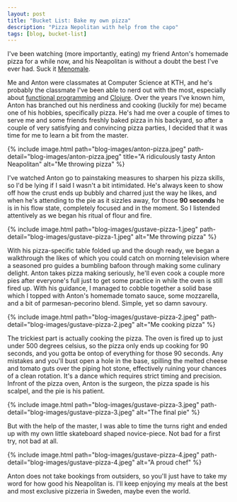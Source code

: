 ```yaml
---
layout: post
title: "Bucket List: Bake my own pizza"
description: "Pizza Nepolitan with help from the capo"
tags: [blog, bucket-list]
---
```


I've been watching (more importantly, eating) my friend Anton's homemade pizza for a while now, and his Neapolitan is without a doubt the best I've ever had. Suck it [Menomale](http://www.menomale.se). 

Me and Anton were classmates at Computer Science at KTH, and he's probably the classmate I've been able to nerd out with the most, especially about [functional programming](http://learnyouahaskell.com) and [Clojure](https://clojure.org). Over the years I've known him, Anton has branched out his nerdiness and cooking (luckily for me) became one of his hobbies, specifically pizza. He's had me over a couple of times to serve me and some friends freshly baked pizza in his backyard, so after a couple of very satisfying and convincing pizza parties, I decided that it was time for me to learn a bit from the master. 

{% include image.html 
    path="blog-images/anton-pizza.jpeg" 
    path-detail="blog-images/anton-pizza.jpeg" 
    title="A ridiculously tasty Anton Neapolitan"
    alt="Me throwing pizza" %}

I've watched Anton go to painstaking measures to sharpen his pizza skills, so I'd be lying if I said I wasn't a bit intimidated. He's always keen to show off how the crust ends up bubbly and charred just the way he likes, and when he's attending to the pie as it sizzles away, for those **90 seconds** he is in his flow state, completely focused and in the moment. So I listended attentively as we began his ritual of flour and fire. 

{% include image.html 
    path="blog-images/gustave-pizza-1.jpeg" 
    path-detail="blog-images/gustave-pizza-1.jpeg" 
    alt="Me throwing pizza" %}

With his pizza-specific table folded up and the dough ready, we began a walkthrough the likes of which you could catch on morning television where a seasoned pro guides a bumbling bafoon through making some culinary delight. Anton takes pizza making seriously, he'll even cook a couple more pies after everyone's full just to get some practice in while the oven is still fired up. With his guidance, I managed to cobble together a solid base which I topped with Anton's homemade tomato sauce, some mozzarella, and a bit of parmesan-pecorino blend. Simple, yet so damn savoury.  

{% include image.html 
    path="blog-images/gustave-pizza-2.jpeg" 
    path-detail="blog-images/gustave-pizza-2.jpeg" 
    alt="Me cooking pizza" %}

The trickiest part is actually cooking the pizza. The oven is fired up to just under 500 degrees celsius, so the pizza only ends up cooking for 90 seconds, and you gotta be ontop of everything for those 90 seconds. Any mistakes and you'll bust open a hole in the base, spilling the melted cheese and tomato guts over the piping hot stone, effectively ruining your chances of a clean rotation. It's a dance which requires strict timing and precision. Infront of the pizza oven, Anton is the surgeon, the pizza spade is his scalpel, and the pie is his patient.  

{% include image.html 
    path="blog-images/gustave-pizza-3.jpeg" 
    path-detail="blog-images/gustave-pizza-3.jpeg" 
    alt="The final pie" %}

But with the help of the master, I was able to time the turns right and ended up with my own little skateboard shaped novice-piece. Not bad for a first try, not bad at all. 

{% include image.html 
    path="blog-images/gustave-pizza-4.jpeg" 
    path-detail="blog-images/gustave-pizza-4.jpeg" 
    alt="A proud chef" %}

Anton does not take bookings from outsiders, so you'll just have to take my word for how good his Neapolitan is. I'll keep enjoying my meals at the best and most exclusive pizzeria in Sweden, maybe even the world.  